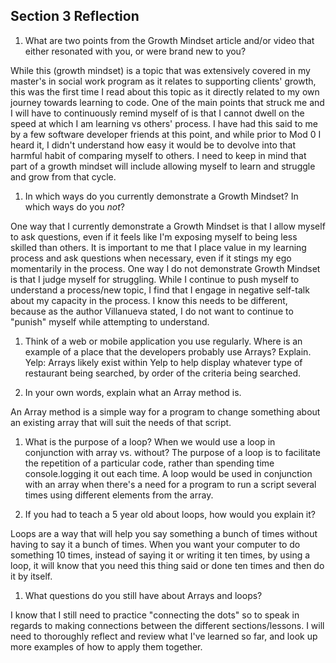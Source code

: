 ## Section 3 Reflection

1. What are two points from the Growth Mindset article and/or video that either resonated with you, or were brand new to you?

While this (growth mindset) is a topic that was extensively covered in my master's in social work program as it relates to supporting clients' growth, this was the first time I read about this topic as it directly related to my own journey towards learning to code. One of the main points that struck me and I will have to continuously remind myself of is that I cannot dwell on the speed at which I am learning vs others' process. I have had this said to me by a few software developer friends at this point, and while prior to Mod 0 I heard it, I didn't understand how easy it would be to devolve into that harmful habit of comparing myself to others. I need to keep in mind that part of a growth mindset will include allowing myself to learn and struggle and grow from that cycle.

1. In which ways do you currently demonstrate a Growth Mindset? In which ways do you _not_?

One way that I currently demonstrate a Growth Mindset is that I allow myself to ask questions, even if it feels like I'm exposing myself to being less skilled than others. It is important to me that I place value in my learning process and ask questions when necessary, even if it stings my ego momentarily in the process.
One way I do not demonstrate Growth Mindset is that I judge myself for struggling. While I continue to push myself to understand a process/new topic, I find that I engage in negative self-talk about my capacity in the process. I know this needs to be different, because as the author Villanueva stated, I do not want to continue to "punish" myself while attempting to understand.

1. Think of a web or mobile application you use regularly. Where is an example of a place that the developers probably use Arrays? Explain.
Yelp: Arrays likely exist within Yelp to help display whatever type of restaurant being searched, by order of the criteria being searched.

1. In your own words, explain what an Array method is.

An Array method is a simple way for a program to change something about an existing array that will suit the needs of that script.

1. What is the purpose of a loop? When we would use a loop in conjunction with array vs. without?
The purpose of a loop is to facilitate the repetition of a particular code, rather than spending time console.logging it out each time. A loop would be used in conjunction with an array when there's a need for a program to run a script several times using different elements from the array.

1. If you had to teach a 5 year old about loops, how would you explain it?

Loops are a way that will help you say something a bunch of times without having to say it a bunch of times. When you want your computer to do something 10 times, instead of saying it or writing it ten times, by using a loop,  it will know that you need this thing said or done ten times and then do it by itself.


1. What questions do you still have about Arrays and loops?

I know that I still need to practice "connecting the dots" so to speak in regards to making connections between the different sections/lessons. I will need to thoroughly reflect and review what I've learned so far, and look up more examples of how to apply them together.
